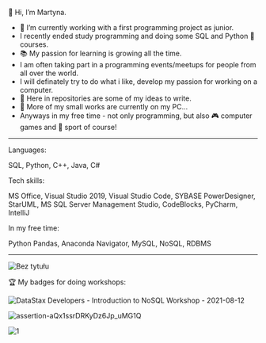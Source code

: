 👋 Hi, I’m Martyna.
 
- 👀 I’m currently working with a first programming project as junior.
-    I recently ended study programming and doing some SQL and Python 🐍 courses.
- 📚 My passion for learning is growing all the time.
-    I am often taking part in a programming events/meetups for people from all over the world.
-    I will definately try to do what i like, develop my passion for working on a computer.
- 🦄 Here in repositories are some of my ideas to write.
- 🌱 More of my small works are currently on my PC...
-    Anyways in my free time - not only programming, but also 🎮 computer games and 🎲 sport of course!

---------------------------------------------------------------------------------------------------------
Languages:

SQL, Python, C++, Java, C#


Tech skills:

MS Office, Visual Studio 2019, Visual Studio Code, SYBASE PowerDesigner, StarUML, MS SQL Server Management Studio, CodeBlocks, PyCharm, IntelliJ


In my free time:

Python Pandas, Anaconda Navigator, MySQL, NoSQL, RDBMS

---------------------------------------------------------------------------------------------------------
    
![Bez tytułu](https://user-images.githubusercontent.com/72028760/125332345-3f5b5500-e349-11eb-9a34-e0faacfd1ccf.jpg)

🏆 My badges for doing workshops:

![DataStax Developers - Introduction to NoSQL Workshop - 2021-08-12](https://user-images.githubusercontent.com/72028760/129342972-33e7fc41-c9c2-4098-91fb-9c2bb888a1bf.png)

![assertion-aQx1ssrDRKyDz6Jp_uMG1Q](https://user-images.githubusercontent.com/72028760/131007475-5eba1612-9a66-4697-9dc5-a9ab599695bd.png)

![1](https://user-images.githubusercontent.com/72028760/147819595-ddf0179f-9138-4e1a-9535-fcf712b43da7.jpg)
